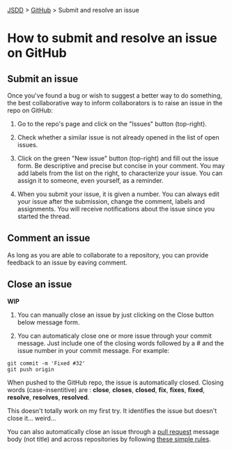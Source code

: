 [JSDD](../README.md) &gt; [GitHub](github.md) &gt; Submit and resolve an issue

# How to submit and resolve an issue on GitHub

## Submit an issue
Once you've found a bug or wish to suggest a better way to do something, the best collaborative way to inform collaborators is to raise an issue in the repo on GitHub:

1. Go to the repo's page and click on the "Issues" button (top-right).

1. Check whether a similar issue is not already opened in the list of open issues.

1. Click on the green "New issue" button (top-right) and fill out the issue form. Be descriptive and precise but concise in your comment. You may add labels from the list on the right, to characterize your issue. You can assign it to someone, even yourself, as a reminder.

1. When you submit your issue, it is given a number. You can always edit your issue after the submission, change the comment, labels and assignments. You will receive notifications about the issue since you started the thread.

## Comment an issue
As long as you are able to collaborate to a repository, you can provide feedback to an issue by eaving comment.

## Close an issue

**WIP**

1. You can manually close an issue by just clicking on the Close button below message form.

1. You can automaticaly close one or more issue through your commit message. Just include one of the closing words followed by a # and the issue number in your commit message. For example:
  ```
  git commit -m 'Fixed #32'
  git push origin
  ```

  When pushed to the GitHub repo, the issue is automatically closed.
  Closing words (case-insentitive) are : **close**, **closes**, **closed**, **fix**, **fixes**, **fixed**, **resolve**, **resolves**, **resolved**.

  This doesn't totally work on my first try. It identifies the issue but doesn't close it... weird...

You can also automatically close an issue through a [pull request](pull_request_workflow.md) message body (not title) and across repositories by following [these simple rules](https://help.github.com/articles/closing-issues-via-commit-messages).
